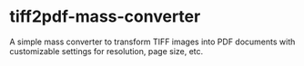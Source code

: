 # tiff2pdf-mass-converter
A simple mass converter to transform TIFF images into PDF documents with customizable settings for resolution, page size, etc.
